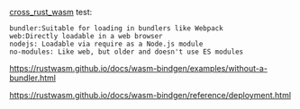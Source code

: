[cross_rust_wasm](https://www.npmjs.com/package/cross_rust_wasm) test:

```
bundler:Suitable for loading in bundlers like Webpack
web:Directly loadable in a web browser
nodejs:	Loadable via require as a Node.js module
no-modules:	Like web, but older and doesn't use ES modules
```

https://rustwasm.github.io/docs/wasm-bindgen/examples/without-a-bundler.html

https://rustwasm.github.io/docs/wasm-bindgen/reference/deployment.html